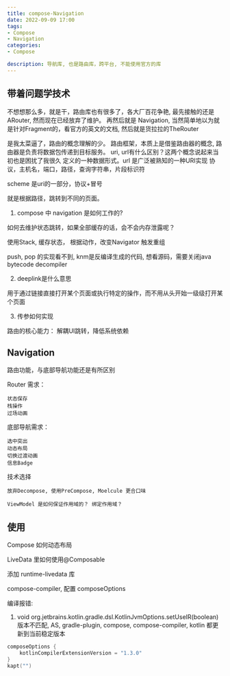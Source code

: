 ```yaml
---
title: compose-Navigation
date: 2022-09-09 17:00 
tags:
- Compose
- Navigation
categories:
- Compose

description: 导航库, 也是路由库，跨平台, 不能使用官方的库
---
```

## 带着问题学技术

不想想那么多，就是干，路由库也有很多了，各大厂百花争艳, 最先接触的还是ARouter, 然而现在已经放弃了维护。
再然后就是 Navigation, 当然简单地以为就是针对Fragment的，看官方的英文的文档, 
然后就是货拉拉的TheRouter

是我太菜逼了，路由的概念理解的少。
路由框架，本质上是借鉴路由器的概念, 路由器是负责将数据包传递到目标服务。
uri, url有什么区别？这两个概念说起来当初也是困扰了我很久
定义的一种数据形式。url 是广泛被熟知的一种URI实现
协议，主机名，端口，路径，查询字符串，片段标识符

scheme 是uri的一部分，协议+冒号

就是根据路径，跳转到不同的页面。

1. compose 中 navigation 是如何工作的?

如何去维护状态跳转，如果全部缓存的话，会不会内存泄露呢？

使用Stack, 缓存状态， 根据动作，改变Navigator 触发重组

push, pop 的实现看不到, knm是反编译生成的代码, 想看源码，需要关闭java bytecode decompiler

2. deeplink是什么意思

用于通过链接直接打开某个页面或执行特定的操作，而不用从头开始一级级打开某个页面

3. 传参如何实现

路由的核心能力：
解耦UI跳转，降低系统依赖

## Navigation

路由功能，与底部导航功能还是有所区别

Router 需求：
	
	状态保存
	栈操作
	过场动画

底部导航需求：

	选中突出
	动态布局
	切换过渡动画
	信息Badge

技术选择

	放弃Decompose, 使用PreCompose, Moelcule 更合口味

	ViewModel 是如何保证作用域的？ 绑定作用域？



## 使用

Compose 如何动态布局

LiveData 里如何使用@Composable

添加 runtime-livedata 库

compose-compiler, 配置 composeOptions

编译报错:

1. void org.jetbrains.kotlin.gradle.dsl.KotlinJvmOptions.setUseIR(boolean)
版本不匹配, AS, gradle-plugin, compose, compose-compiler, kotlin 都更新到当前稳定版本

```kotlin
composeOptions {
	kotlinCompilerExtensionVersion = "1.3.0"
}
kapt("")
```



